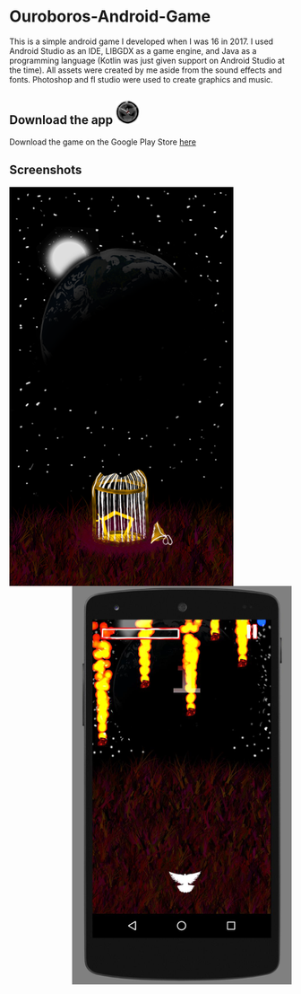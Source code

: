 # Ouroboros-Android-Game
This is a simple android game I developed when I was 16 in 2017. I used Android Studio as an IDE, LIBGDX as a game engine, and Java as a programming language (Kotlin was just given support on Android Studio at the time). All assets were created by me aside from the sound effects and fonts. Photoshop and fl studio were used to create graphics and music.
## Download the app <img src="https://github.com/WilliamAmbrozic/Ouroboros-Android-Game/blob/master/Screenshots/LOGO.png" width="42">
Download the game on the Google Play Store
[here](https://play.google.com/store/apps/details?id=com.game.willouroboros&hl=en)
## Screenshots
<img align="left" src="https://github.com/WilliamAmbrozic/Ouroboros-Android-Game/blob/master/Screenshots/Openinkground.png" width="400"><img align="right" src="https://github.com/WilliamAmbrozic/Ouroboros-Android-Game/blob/master/Screenshots/twgg.png" width="392">
